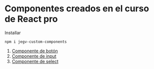 # Componentes creados en el curso de React pro

Installar

```
npm i jegv-custom-components
```

1. [Componente de botón](#botón)
2. [Componente de input](#input)
3. [Componente de select](#select)